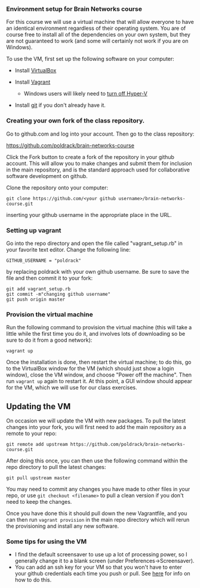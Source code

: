 ### Environment setup for Brain Networks course

For this course we will use a virtual machine that will allow everyone to have
an identical environment regardless of their operating system. You are of course
free to install all of the dependencies on your own system, but they are not
guaranteed to work (and some will certainly not work if you are on Windows).

To use the VM, first set up the following software on your computer:

- Install [VirtualBox](https://www.virtualbox.org/)

- Install [Vagrant](https://www.vagrantup.com/)
    - Windows users will likely need to [turn off Hyper-V](https://ugetfix.com/ask/how-to-disable-hyper-v-in-windows-10/)
    
- Install [git](https://git-scm.com/) if you don't already have it.

### Creating your own fork of the class repository.

Go to github.com and log into your account.  Then go to the class repository:

https://github.com/poldrack/brain-networks-course

Click the Fork button to create a fork of the repository in your github account.  This will allow you to make changes and submit them for inclusion in the main repository, and is the standard approach used for collaborative software development on github.


Clone the repository onto your computer:

```git clone https://github.com/<your github username>/brain-networks-course.git```

inserting your github username in the appropriate place in the URL.

### Setting up vagrant

Go into the repo directory and open the file called "vagrant_setup.rb" in your favorite text editor.  Change the following line:

```GITHUB_USERNAME = "poldrack"```

by replacing poldrack with your own github username.  Be sure to save the file and then commit it to your fork:

```
git add vagrant_setup.rb
git commit -m"changing github username"
git push origin master
```

### Provision the virtual machine

Run the following command to provision the
virtual machine (this will take a little while the first time you do it, and involves lots of downloading so be sure to do it from a good network):

  ```vagrant up```

Once the installation is done, then restart the virtual machine; to do this, go to the VirtualBox window for the VM (which should just show a login window), close the VM window, and choose "Power off the machine".  Then run ```vagrant up``` again to restart it.  At this point, a GUI window should appear for the VM, which we will use for our class exercises.

## Updating the VM

On occasion we will update the VM with new packages.  To pull the latest changes into your fork, you will first need to add the main repository as a remote to your repo:

```
git remote add upstream https://github.com/poldrack/brain-networks-course.git
```

After doing this once, you can then use the following command within the repo directory to pull the latest changes:

```
git pull upstream master
```

You may need to commit any changes you have made to other files in your repo, or use ```git checkout <filename>``` to pull a clean version if you don't need to keep the changes.

Once you have done this it should pull down the new Vagrantfile, and you can then run ```vagrant provision``` in the main repo directory which will rerun the provisioning and install any new software.  

### Some tips for using the VM

- I find the default screensaver to use up a lot of processing power, so I generally change it to a blank screen (under Preferences->Screensaver).
- You can add an ssh key for your VM so that you won't have to enter your github credentials each time you push or pull.  See [here](https://help.github.com/articles/adding-a-new-ssh-key-to-your-github-account/) for info on how to do this.  
